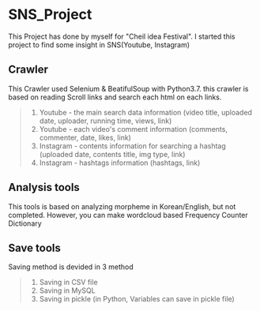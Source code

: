 # SNS_Project

This Project has done by myself for "Cheil idea Festival". I started this project to find some insight in SNS(Youtube, Instagram)

## Crawler 

This Crawler used Selenium & BeatifulSoup with Python3.7. this crawler is based on reading Scroll links and search each html on each links.

>1. Youtube - the main search data information (video title, uploaded date, uploader, running time, views, link)
>2. Youtube - each video's comment information (comments, commenter, date, likes, link)
>3. Instagram - contents information for searching a hashtag (uploaded date, contents title, img type, link)
>4. Instagram - hashtags information (hashtags, link)

## Analysis tools 

This tools is based on analyzing morpheme in Korean/English, but not completed. However, you can make wordcloud based Frequency Counter Dictionary

## Save tools 

Saving method is devided in 3 method 

>1. Saving in CSV file 
>2. Saving in MySQL
>3. Saving in pickle (in Python, Variables can save in pickle file)
